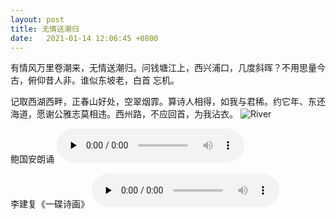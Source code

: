 ```yaml
---
layout: post
title: 无情送潮归
date:   2021-01-14 12:06:45 +0800
---
```



有情风万里卷潮来，无情送潮归。问钱塘江上，西兴浦口，几度斜晖？不用思量今古，俯仰昔人非。谁似东坡老，白首
忘机。

记取西湖西畔，正春山好处，空翠烟霏。算诗人相得，如我与君稀。约它年、东还海道，愿谢公雅志莫相违。西州路，不应回首，为我沾衣。
![River](http://h2.ioliu.cn/bing/FraserRiver_ZH-CN1625992097_1920x1080.jpg?imageslim)


鲍国安朗诵
<audio id="audio" controls="" preload="none">
      <source id="mp3" src="https://yuhongzhu08.github.io/images/%E5%85%AB%E5%A3%B0%E7%94%98%E5%B7%9E%C2%B7%E5%AF%84%E5%8F%82%E5%AF%A5%E5%AD%90%20(%E6%9C%89%E6%83%85%E9%A3%8E%E4%B8%87%E9%87%8C%E5%8D%B7%E6%BD%AE%E6%9D%A5).mp3">
</audio>


李建复《一碟诗画》
<audio id="audio" controls="" preload="none">
      <source id="mp3" src="https://yuhongzhu08.github.io/images/%E6%9D%8E%E5%BB%BA%E5%A4%8D%20-%20%E4%B8%80%E7%A2%9F%E8%AF%97%E8%AF%9D.mp3">
</audio>

